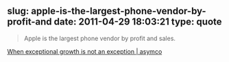 slug: apple-is-the-largest-phone-vendor-by-profit-and
date: 2011-04-29 18:03:21
type: quote
---

> Apple is the largest phone vendor by profit and sales.

[When exceptional growth is not an exception | asymco](http://www.asymco.com/2011/04/29/when-exceptional-growth-is-not-an-exception/)
